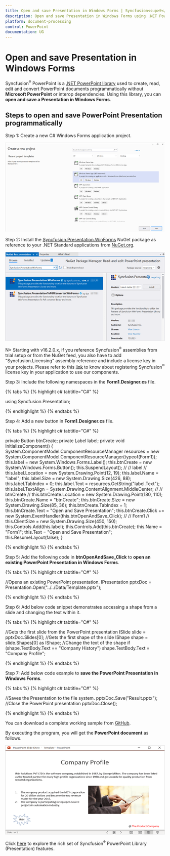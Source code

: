 ```yaml
---
title: Open and save Presentation in Windows Forms | Syncfusion<sup>®</sup>
description: Open and save Presentation in Windows Forms using .NET PowerPoint library (Presentation) without Microsoft PowerPoint or interop dependencies.
platform: document-processing
control: PowerPoint
documentation: UG
---
```


# Open and save Presentation in Windows Forms

Syncfusion<sup>®</sup> PowerPoint is a [.NET PowerPoint library](https://www.syncfusion.com/document-processing/powerpoint-framework/net) used to create, read, edit and convert PowerPoint documents programmatically without **Microsoft PowerPoint** or interop dependencies. Using this library, you can **open and save a Presentation in Windows Forms**.

## Steps to open and save PowerPoint Presentation programmatically

Step 1: Create a new C# Windows Forms application project.

![Create Windows Forms project](Workingwith-Windows/Project-Open-and-Save.png)

Step 2: Install the [Syncfusion.Presentation.WinForms](https://www.nuget.org/packages/Syncfusion.Presentation.WinForms/) NuGet package as reference to your .NET Standard applications from [NuGet.org](https://www.nuget.org/).

![Install Syncfusion.Presentation.WinForms Nuget Package](Workingwith-Windows/Nuget-Package-Open-and-Save.png)

N> Starting with v16.2.0.x, if you reference Syncfusion<sup>®</sup> assemblies from trial setup or from the NuGet feed, you also have to add "Syncfusion.Licensing" assembly reference and include a license key in your projects. Please refer to this [link](https://help.syncfusion.com/common/essential-studio/licensing/overview) to know about registering Syncfusion<sup>®</sup> license key in your application to use our components.

Step 3: Include the following namespaces in the **Form1.Designer.cs** file.

{% tabs %}
{% highlight c# tabtitle="C#" %}

using Syncfusion.Presentation;

{% endhighlight %}
{% endtabs %}

Step 4: Add a new button in **Form1.Designer.cs** file.

{% tabs %}
{% highlight c# tabtitle="C#" %}

private Button btnCreate;
private Label label;
private void InitializeComponent()
{
    System.ComponentModel.ComponentResourceManager resources = new System.ComponentModel.ComponentResourceManager(typeof(Form1));
    this.label = new System.Windows.Forms.Label();
    this.btnCreate = new System.Windows.Forms.Button();
    this.SuspendLayout();
    // 
    // label
    // 
    this.label.Location = new System.Drawing.Point(12, 19);
    this.label.Name = "label";
    this.label.Size = new System.Drawing.Size(426, 88);
    this.label.TabIndex = 0;
    this.label.Text = resources.GetString("label.Text");
    this.label.TextAlign = System.Drawing.ContentAlignment.MiddleCenter;
    // 
    // btnCreate
    // 
    this.btnCreate.Location = new System.Drawing.Point(180, 110);
    this.btnCreate.Name = "btnCreate";
    this.btnCreate.Size = new System.Drawing.Size(85, 36);
    this.btnCreate.TabIndex = 1;
    this.btnCreate.Text = "Open and Save Presentation";
    this.btnCreate.Click += new System.EventHandler(this.btnOpenAndSave_Click);
    // 
    // Form1
    // 
    this.ClientSize = new System.Drawing.Size(450, 150);
    this.Controls.Add(this.label);
    this.Controls.Add(this.btnCreate);
    this.Name = "Form1";
    this.Text = "Open and Save Presentation";
    this.ResumeLayout(false);
}

{% endhighlight %}
{% endtabs %}

Step 5: Add the following code in **btnOpenAndSave_Click** to **open an existing PowerPoint Presentation in Windows Forms**.

{% tabs %}
{% highlight c# tabtitle="C#" %}

//Opens an existing PowerPoint presentation.
IPresentation pptxDoc = Presentation.Open("../../Data/Template.pptx");

{% endhighlight %}
{% endtabs %}

Step 6: Add below code snippet demonstrates accessing a shape from a slide and changing the text within it.

{% tabs %}
{% highlight c# tabtitle="C#" %}

//Gets the first slide from the PowerPoint presentation
ISlide slide = pptxDoc.Slides[0];
//Gets the first shape of the slide
IShape shape = slide.Shapes[0] as IShape;
//Change the text of the shape
if (shape.TextBody.Text == "Company History")
    shape.TextBody.Text = "Company Profile";

{% endhighlight %}
{% endtabs %}

Step 7: Add below code example to **save the PowerPoint Presentation in Windows Forms**.

{% tabs %}
{% highlight c# tabtitle="C#" %}

//Saves the Presentation to the file system.
pptxDoc.Save("Result.pptx");
//Close the PowerPoint presentation
pptxDoc.Close();

{% endhighlight %}
{% endtabs %}

You can download a complete working sample from [GitHub](https://github.com/SyncfusionExamples/PowerPoint-Examples/tree/master/Read-and-save-PowerPoint-presentation/Open-and-save-PowerPoint/Windows-Forms).

By executing the program, you will get the **PowerPoint document** as follows.

![Windows Forms output PowerPoint document](Workingwith-Core/Open-and-Save-output-image.png)

Click [here](https://www.syncfusion.com/document-processing/powerpoint-framework/net) to explore the rich set of Syncfusion<sup>®</sup> PowerPoint Library (Presentation) features.
